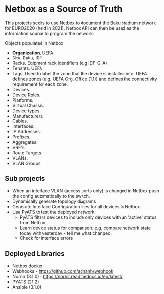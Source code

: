 # Netbox as a Source of Truth
This projects seeks to use Netbox to document the Baku stadium network for EURO2020 (held in 2021). Netbox API can then be used as the information source to program the network.

Objects populated in Netbox
- **Organization.** UEFA
- Site. Baku, IBC
- Racks. Eqipment rack identifiers (e.g IDF-G-A)
- Tenants. UEFA
- Tags. Used to label the zone that the device is installed into. UEFA defines zones (e.g. UEFA Org. Office (1.1)) and defines the connectivity requirement for each zone. 
- Devices.
- Device Roles.
- Platforms.
- Virtual Chassis.
- Device types.
- Manufacturers.
- Cables.
- Interfaces.
- IP Addresses.
- Prefixes.
- Aggregates.
- VRF's.
- Route Targets.
- VLANs.
- VLAN Groups.

## Sub projects
- When an interface VLAN (access ports only) is changed in Netbox push the config automatically to the switch.
- Dynamically generate topology diagrams
- Generate Interface Configuration files for all devices in Netbox
- Use PyATS to test the deployed network
    - PyATS filters devices to include only devices with an 'active' status from Netbox
    - Learn device status for comparison. e.g. compare network state today with yesterday - tell me what changed.
    - Check for interface errors
    
## Deployed Libraries
- Netbox docker
- Webhooks - https://github.com/adnanh/webhook
- Nornir (3.1.0) - https://nornir.readthedocs.io/en/latest/
- PYATS (21.2)
- Ansible (3.1.0)